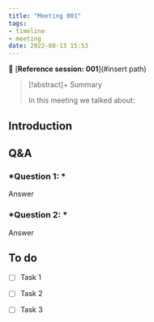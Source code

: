 ```yaml
---
title: "Meeting 001"
tags:
- timeline
- meeting
date: 2022-08-13 15:53
---
```

<span 
		class="ob-timelines"
		data-date="2022-08-13-00">
</span>
📑 [**Reference session: 001**](#insert path)

> [!abstract]+ Summary
> 
> In this meeting we talked about:

## **Introduction**




## **Q&A**
### *Question 1: *
Answer
### *Question 2: *
Answer



## **To do**
* [ ] Task 1
* [ ] Task 2
* [ ] Task 3

